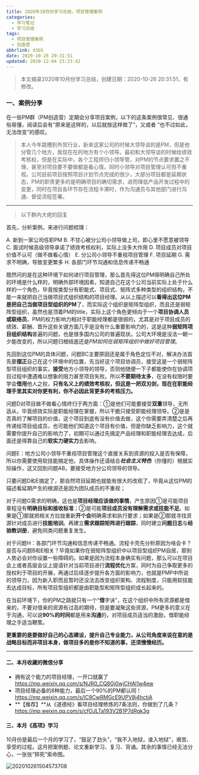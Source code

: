 ```yaml
---
title: 2020年10月份学习总结，项目管理案例
categories:
  - 学习笔记
  - 学习总结
tags:
  - 项目管理案例
  - 创造营
abbrlink: d3b5
date: 2020-10-26 20:31:51
updated: 2020-12-04 23:23:42
---
```


> 本文摘录2020年10月份学习总结，创建日期：2020-10-26 20:31:51，有修改。

### 一、案例分享

在一些PM群（PM创造营）定期会分享项目案例，以下的这条案例很常见、很通俗易懂，阅读后会有“原来是这样的，以后就按这样做了”，又或者 “也不过如此，无法改变”的感叹。

> 本人今年跳槽到外贸行业，新来这家公司的时候大领导谈的是PM，但是他分管几个地方，我现在在的地方有个小领导。最初和大领导谈的时候给绩效考核权，但是在实际中，各个工程师归小领导管，对PM的节点要求置之不理，甚至对项目要不要做都是看心情，同时小领导对项目管理认可但不重视。公司目前项目按照项目计划节点完成的很少，大部分项目都是延期状态，PM的职责更多的是明确项目的确切需求，进而降低产品开发过程中的变更，同时在项目各环节存在流程卡滞时，作为沟通员与其他部门进行沟通、督促流程签署。

---

> 以下群内大佬的回复

首先，分析案例，来进行问题梳理：

A. 新到一家公司任职PM
B. 不甘心被分公司小领导做上司，即心里不愿意被领导
C. 面试时候高级领导承诺了绩效考核权利，实际上没多大作用
D. 项目成员对项目价值不认可（做不做看心情）
E. 分公司小领导不重视项目管理
F. 项目延期
G. 需求不明确，导致变更繁多
H. 各部门环节沟通和信息传递不畅通

既然问的是在这种环境下如何进行项目管理，那么首先得这位PM得明确自己所处的环境是什么样的，明确外部环境因素，知道自己在这个公司当前实际上处于什么样的一个角色，毕竟按类型分有职能式、项目式、矩阵式多种类型的组织结构，不能一来就把自己当做项目式组织结构的项目经理。从以上描述可以**看得出这位PM是把自己当做项目型组织的PM**了，而实际这个组织是矩阵型组织，而且还是弱矩阵型组织，虽然也是顶着PM的title，实际上这个角色更倾向于一个**项目协调人员或联络员**，PM的权力影响力相对于职能经理都是很弱的，尤其是对于项目成员的绩效、薪酬、晋升这些关键方面几乎是没有什么重要影响力的，这是这种**弱矩阵项目组织结构**普遍的问题，也是很多国内公司的普遍现状。公司大环境是没法一朝一夕能改变的，所以问题归根结底还是*PM如何在弱矩阵组织中做好项目管理*。

先回到这位PM的具体问题，问题BC主要原因还是属于角色定位不对，解决办法首先要**摆正**自己在这个环境中的位置，先当好这个项目协调员，接受这是一个弱矩阵型项目组织的事实，**接受**地方小领导的领导，否则他随便一下子都能使你在协调项目过程中遭遇难以想象的阻力甚至项目失败。所以**不要期待太多**，在没有权限时要学会**借用**他人之权，**只有名义上的绩效考核权，但这是一把双刃剑，现在在职能经理手里其实对你更有利，你不必因此背更多的考核压力。**

问题D对项目做不做看心情终归于两方面：①是他们可能要接受**双重**领导，无所适从，毕竟绩效实际是职能经理在掌握，所以干脆只接受职能经理领导。②是是否真的了解项目的价值，这个项目到底有没有价值去做，这个你需要弄清楚之后再传递给项目组成员，也可能他们知道这个项目有价值，但是你缺乏影响力，这个就需要你提升自己的影响力了，初期可以通过先搞定产品经理和职能经理去达成，后面还是得靠自己的**软实力硬实力**去影响。

问题E：地方公司小领导不重视项目管理这个直接关系到资源的投入是否有保障，所以你需要使用软技能搞定他，具体操作还请结合***社会主义特色***（你懂的）根据实际操作，这又回到问题AB，要接受地方分公司领导的领导。

只要问题D和E搞定了，那自然项目延期也就能有很大的改观了，毕竟从这位PM的描述看延期产生的根源还是因为团队成员的不重视；

对于问题G需求的明确，这也是**项目经理应该做的事情**，产生原因①是可能项目章程没有**明确目标和接收标准**；②是可能**项目成员没有理解需求或技能不足**。如果是①那就把相关方拉拢重新**开个会**明确需求和执行要求；如果是②那就寻找资源针对成员进行**技能培训**。再建立**需求跟踪矩阵进行跟踪**，同时建立**问题日志**与**经验教训册**，避免同类问题重复发生。

对于问题H：各部门环节沟通和信息传递不畅通。流程卡壳先分析原因为啥会卡？是否与问题B和E相关？毕竟如果你在弱矩阵型组织中以项目型组织PM自居，那别人势必会对你设置一些障碍的。如果是因为流程本身确实有问题，那么可以在项目会上或者高层会议上提请针对当前项目进行**流程优化**方案，同时为自己争取更多的授权利于项目的开展，再通过后续逐步提升各方面的影响力，也就是PMP中所说的领导力，因为新入职而且暂时还没法去改变组织架构、流程制度，只能用软技能去达成目标，所有项目型组织都是由职能型和矩阵型组织成长起来的。

在当前环境下，你的PM之路就只有一个“**借**字诀”，在这个组织中所有资源都是借来的，不要对借来的资源有过高的期待，但是要凝聚这些资源，PM更多的意义在于沟通，可以说**90%的时间**都是用来**沟通**的，对项目成员适当的激励，借职能经理之手适当鞭策。

**更重要的是要做好自己的心态建设，提升自己专业能力，从公司角度来说在意的是战略目标而非项目本身，做项目多的是你不知道的事，还须慢慢经历。**

---

#### 二、本月收藏的微信分享

- 拥有这个能力的项目经理，一开口就赢了 <https://mp.weixin.qq.com/s/NJR0_CQ8Gj0wjCHAl1w4ew>
- 项目经理必备的8种能力，最后一个90%的PM都认同！ <https://mp.weixin.qq.com/s/lC9CwRMGcE9UPV8j4hctiA>
- **【推荐】**从《道德经》看项目经理修炼的7条法则，你做到了几条？<https://mp.weixin.qq.com/s/cfOJLTa193V2B1P7dRgk3g>

#### 三、本月《高项》学习

10月份是最后一个月的学习了，“鼓足了劲头”，“我不入地狱，谁入地狱”，艰苦、享受的过程。这月把案例题、论文重新学习、复习、背诵。其余的事情已经无法分心，一张张“猝死”索命图。

![202010261504573708](https://cdn.zenwu.site/upload/pic/compowereasynet/202010261504573708.png)
